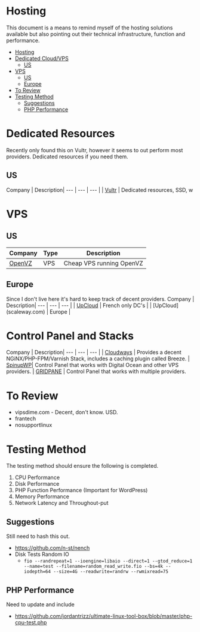 # Hosting
This document is a means to remind myself of the hosting solutions available but also pointing out their technical infrastructure, function and performance.

<!--ts-->
   * [Hosting](hosting.md#hosting)
   * [Dedicated Cloud/VPS](hosting.md#dedicated-cloudvps)
      * [US](hosting.md#us)
   * [VPS](hosting.md#vps)
      * [US](hosting.md#us-1)
      * [Europe](hosting.md#europe)
   * [To Review](hosting.md#to-review)
   * [Testing Method](hosting.md#testing-method)
      * [Suggestions](hosting.md#suggestions)
      * [PHP Performance](hosting.md#php-performance)

<!-- Added by: jtrask, at: Wed 29 May 2019 12:53:32 PDT -->

<!--te-->

# Dedicated Resources
Recently only found this on Vultr, however it seems to out perform most providers. Dedicated resources if you need them.
## US
Company | Description|
 --- | --- | --- |
| [Vultr](https://vultr.com/pricing/dedicated) | Dedicated resources, SSD, w
# VPS
## US
Company | Type | Description|
 --- | --- | --- |
| [OpenVZ](https://openvz.io/) | VPS | Cheap VPS running OpenVZ

## Europe
Since I don't live here it's hard to keep track of decent providers.
Company | Description|
 --- | --- | --- |
| [UpCloud](https://upcloud.com/) | French only DC's |
| [UpCloud] (scaleway.com) | Europe |

# Control Panel and Stacks
Company | Description|
 --- | --- | --- |
| [Cloudways](https://www.cloudways.com/en/pricing.php) | Provides a decent NGiNX/PHP-FPM/Varnish Stack, includes a caching plugin called Breeze.
| [SpinupWP](https://spinupwp.com)| Control Panel that works with Digital Ocean and other VPS providers.
| [GRIDPANE](https://gridpane.com/) | Control Panel that works with multiple providers.

# To Review
- vipsdime.com - Decent, don't know. USD.
- frantech
- nosupportlinux

# Testing Method
The testing method should ensure the following is completed.
1. CPU Performance
2. Disk Performance
3. PHP Function Performance (Important for WordPress)
4. Memory Performance
5. Network Latency and Throughout-put

##  Suggestions
Still need to hash this out.
- https://github.com/n-st/nench
- Disk Tests Random IO
    - ```fio --randrepeat=1 --ioengine=libaio --direct=1 --gtod_reduce=1 --name=test --filename=random_read_write.fio --bs=4k --iodepth=64 --size=4G --readwrite=randrw --rwmixread=75```
## PHP Performance
Need to update and include 
- https://github.com/jordantrizz/ultimate-linux-tool-box/blob/master/php-cpu-test.php
